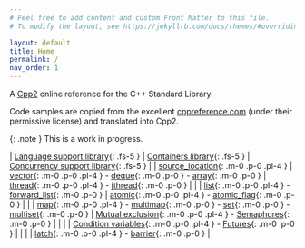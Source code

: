 ```yaml
---
# Feel free to add content and custom Front Matter to this file.
# To modify the layout, see https://jekyllrb.com/docs/themes/#overriding-theme-defaults

layout: default
title: Home
permalink: /
nav_order: 1
---
```

A [Cpp2](https://github.com/hsutter/cppfront/) online reference for the C++ Standard Library.

Code samples are copied from the excellent [cppreference.com](https://cppreference.com) (under their permissive license) and translated into Cpp2.

{: .note }
This is a work in progress.

<style>
table {
    border-collapse: collapse;
}
table, th, td {
   border: none;
   padding: 0px;
   padding-left: 8px;
   padding-right: 8px;
   border-spacing: none;
}
</style>
| [Language support library](/utility/index.md#language-support){: .fs-5 } | [Containers library](/container/index.md){: .fs-5 } | [Concurrency support library](/thread/index.md){: .fs-5 } |
| [source_location](/utility/source_location.md){: .m-0 .p-0 .pl-4 } | [vector](/container/vector.md){: .m-0 .p-0 .pl-4 } - [deque](/container/deque.md){: .m-0 .p-0 } - [array](/container/array.md){: .m-0 .p-0 } | [thread](/thread/thread.md){: .m-0 .p-0 .pl-4 } - [jthread](/thread/jthread.md){: .m-0 .p-0 } |
|  | [list](/container/list.md){: .m-0 .p-0 .pl-4 } - [forward_list](/container/forward_list.md){: .m-0 .p-0 } | [atomic](/atomic/atomic.md){: .m-0 .p-0 .pl-4 } - [atomic_flag](/atomic/atomic_flag.md){: .m-0 .p-0 } |
|  | [map](/container/map.md){: .m-0 .p-0 .pl-4 } - [multimap](/container/multimap.md){: .m-0 .p-0 } - [set](/container/set.md){: .m-0 .p-0 } - [multiset](/container/multiset.md){: .m-0 .p-0 } | [Mutual exclusion](/thread/index.md#mutex){: .m-0 .p-0 .pl-4 } - [Semaphores](/thread/index.md#semaphores){: .m-0 .p-0 } |
|  |  | [Condition variables](/thread/index.md#condition-variables){: .m-0 .p-0 .pl-4 } - [Futures](/thread/index.md#futures){: .m-0 .p-0 } |
|  |  | [latch](/thread/latch.md){: .m-0 .p-0 .pl-4 } - [barrier](/thread/barrier.md){: .m-0 .p-0 } |
